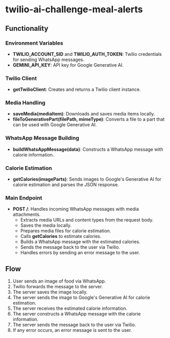 # twilio-ai-challenge-meal-alerts

## Functionality

### Environment Variables
- **TWILIO_ACCOUNT_SID** and **TWILIO_AUTH_TOKEN**: Twilio credentials for sending WhatsApp messages.
- **GEMINI_API_KEY**: API key for Google Generative AI.

### Twilio Client
- **getTwilioClient**: Creates and returns a Twilio client instance.

### Media Handling
- **saveMedia(mediaItem)**: Downloads and saves media items locally.
- **fileToGenerativePart(filePath, mimeType)**: Converts a file to a part that can be used with Google Generative AI.

### WhatsApp Message Building
- **buildWhatsAppMessage(data)**: Constructs a WhatsApp message with calorie information.

### Calorie Estimation
- **getCalories(imageParts)**: Sends images to Google's Generative AI for calorie estimation and parses the JSON response.

### Main Endpoint
- **POST /**: Handles incoming WhatsApp messages with media attachments.
  - Extracts media URLs and content types from the request body.
  - Saves the media locally.
  - Prepares media files for calorie estimation.
  - Calls **getCalories** to estimate calories.
  - Builds a WhatsApp message with the estimated calories.
  - Sends the message back to the user via Twilio.
  - Handles errors by sending an error message to the user.

## Flow
1. User sends an image of food via WhatsApp.
2. Twilio forwards the message to the server.
3. The server saves the image locally.
4. The server sends the image to Google's Generative AI for calorie estimation.
5. The server receives the estimated calorie information.
6. The server constructs a WhatsApp message with the calorie information.
7. The server sends the message back to the user via Twilio.
8. If any error occurs, an error message is sent to the user.
